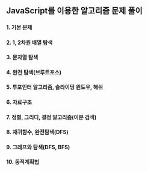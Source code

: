 ## JavaScript를 이용한 알고리즘 문제 풀이

#### 1. 기본 문제

#### 2. 1, 2차원 배열 탐색
#### 3. 문자열 탐색
#### 4. 완전 탐색(브루트포스)
#### 5. 투포인터 알고리즘, 슬라이딩 윈도우, 해쉬
#### 6. 자료구조
#### 7. 정렬, 그리디, 결정 알고리즘(이분 검색)
#### 8. 재귀함수, 완전탐색(DFS)
#### 9. 그래프와 탐색(DFS, BFS)
#### 10. 동적계획법 